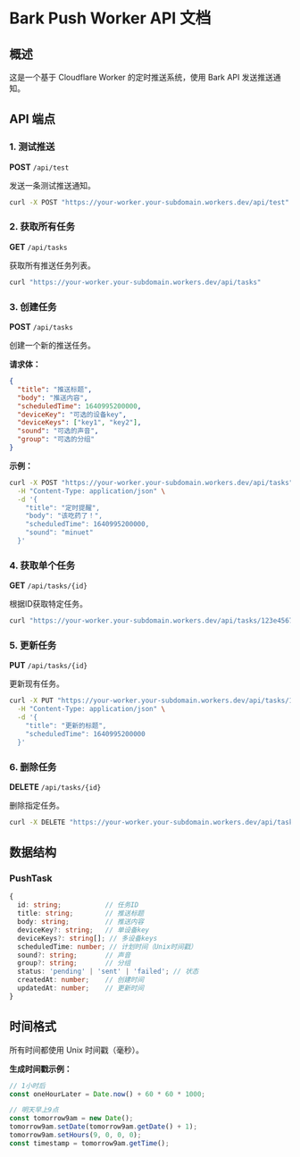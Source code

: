 # Bark Push Worker API 文档

## 概述

这是一个基于 Cloudflare Worker 的定时推送系统，使用 Bark API 发送推送通知。

## API 端点

### 1. 测试推送

**POST** `/api/test`

发送一条测试推送通知。

```bash
curl -X POST "https://your-worker.your-subdomain.workers.dev/api/test"
```

### 2. 获取所有任务

**GET** `/api/tasks`

获取所有推送任务列表。

```bash
curl "https://your-worker.your-subdomain.workers.dev/api/tasks"
```

### 3. 创建任务

**POST** `/api/tasks`

创建一个新的推送任务。

**请求体：**
```json
{
  "title": "推送标题",
  "body": "推送内容",
  "scheduledTime": 1640995200000,
  "deviceKey": "可选的设备key",
  "deviceKeys": ["key1", "key2"],
  "sound": "可选的声音",
  "group": "可选的分组"
}
```

**示例：**
```bash
curl -X POST "https://your-worker.your-subdomain.workers.dev/api/tasks" \
  -H "Content-Type: application/json" \
  -d '{
    "title": "定时提醒",
    "body": "该吃药了！",
    "scheduledTime": 1640995200000,
    "sound": "minuet"
  }'
```

### 4. 获取单个任务

**GET** `/api/tasks/{id}`

根据ID获取特定任务。

```bash
curl "https://your-worker.your-subdomain.workers.dev/api/tasks/123e4567-e89b-12d3-a456-426614174000"
```

### 5. 更新任务

**PUT** `/api/tasks/{id}`

更新现有任务。

```bash
curl -X PUT "https://your-worker.your-subdomain.workers.dev/api/tasks/123e4567-e89b-12d3-a456-426614174000" \
  -H "Content-Type: application/json" \
  -d '{
    "title": "更新的标题",
    "scheduledTime": 1640995200000
  }'
```

### 6. 删除任务

**DELETE** `/api/tasks/{id}`

删除指定任务。

```bash
curl -X DELETE "https://your-worker.your-subdomain.workers.dev/api/tasks/123e4567-e89b-12d3-a456-426614174000"
```

## 数据结构

### PushTask
```typescript
{
  id: string;           // 任务ID
  title: string;        // 推送标题
  body: string;         // 推送内容
  deviceKey?: string;   // 单设备key
  deviceKeys?: string[]; // 多设备keys
  scheduledTime: number; // 计划时间（Unix时间戳）
  sound?: string;       // 声音
  group?: string;       // 分组
  status: 'pending' | 'sent' | 'failed'; // 状态
  createdAt: number;    // 创建时间
  updatedAt: number;    // 更新时间
}
```

## 时间格式

所有时间都使用 Unix 时间戳（毫秒）。

**生成时间戳示例：**
```javascript
// 1小时后
const oneHourLater = Date.now() + 60 * 60 * 1000;

// 明天早上9点
const tomorrow9am = new Date();
tomorrow9am.setDate(tomorrow9am.getDate() + 1);
tomorrow9am.setHours(9, 0, 0, 0);
const timestamp = tomorrow9am.getTime();
```